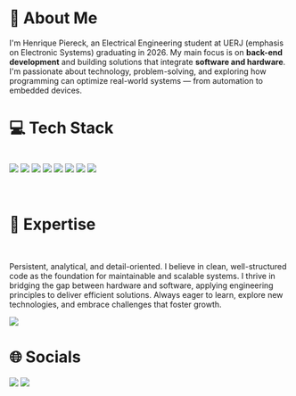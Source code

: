 <div align='center'>
<div align='left'>
  
# 👋 About Me
<p>I'm Henrique Piereck, an Electrical Engineering student at UERJ (emphasis on Electronic Systems) graduating in 2026. My main focus is on <strong>back-end development</strong> and building solutions that integrate <strong>software and hardware</strong>.  
I'm passionate about technology, problem-solving, and exploring how programming can optimize real-world systems — from automation to embedded devices.</p> 

# 💻 Tech Stack
</br>
<img src="https://img.shields.io/badge/Java-ED8B00?style=for-the-badge&logo=openjdk&logoColor=white" />
<img src="https://img.shields.io/badge/Spring%20Boot-6DB33F?style=for-the-badge&logo=springboot&logoColor=white" />
<img src="https://img.shields.io/badge/JSP-007396?style=for-the-badge&logo=java&logoColor=white" />
<img src="https://img.shields.io/badge/Python-3776AB?style=for-the-badge&logo=python&logoColor=white" />
<img src="https://img.shields.io/badge/Selenium-43B02A?style=for-the-badge&logo=selenium&logoColor=white" />
<img src="https://img.shields.io/badge/Pandas-150458?style=for-the-badge&logo=pandas&logoColor=white" />
<img src="https://img.shields.io/badge/Vue.js-35495E?style=for-the-badge&logo=vuedotjs&logoColor=4FC08D" />
<img src="https://img.shields.io/badge/Git-F05032?style=for-the-badge&logo=git&logoColor=white" />

</br>
</br>
</br>

# 🚀 Expertise
</br>

<p>Persistent, analytical, and detail-oriented. I believe in clean, well-structured code as the foundation for maintainable and scalable systems.  
I thrive in bridging the gap between hardware and software, applying engineering principles to deliver efficient solutions.  
Always eager to learn, explore new technologies, and embrace challenges that foster growth.</p>

[![](https://github-readme-activity-graph.cyclic.app/graph?username=HenriquePiereck&bg_color=000000&color=9A2F82&line=8a2be2&point=ffffff&area=true&hide_border=true)](https://github.com/ashutosh00710/github-readme-activity-graph)

# 🌐 Socials
<div>
<a href="https://www.linkedin.com/in/henrique-piereck"><img src="https://img.shields.io/badge/LinkedIn-0077B5?style=for-the-badge&logo=linkedin&logoColor=white"/></a>
<a href="mailto:henrique.piereck@example.com"><img src="https://img.shields.io/badge/Email-D14836?style=for-the-badge&logo=gmail&logoColor=white"/></a>
</div>

</div>
